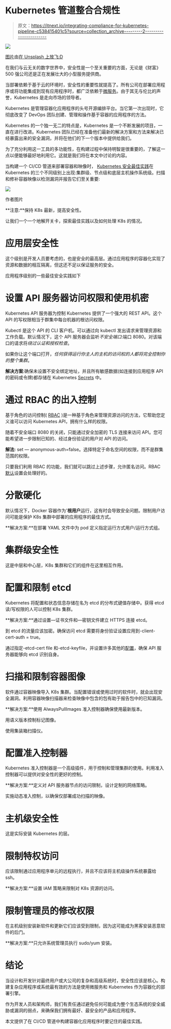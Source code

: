 # Kubernetes 管道整合合规性

> 原文：<https://itnext.io/integrating-compliance-for-kubernetes-pipeline-c538415401c5?source=collection_archive---------2----------------------->

![](img/74b8898ce63bbb53aa14d4d8425284f0.png)

[图片](https://unsplash.com/photos/63Sg6s3EocE)由[在 Unsplash 上放飞:D](https://unsplash.com/@flyd2069?utm_source=unsplash&utm_medium=referral&utm_content=creditCopyText)

在我们与云无关的数字世界中，安全性是一个至关重要的方面，无论是《财富》500 强公司还是正在发展壮大的小型服务提供商。

当部署依赖于基于云的环境时，安全性的重要性就提高了。所有公司在部署应用程序或将功能集成到现有应用程序时，都广泛依赖于[微服务](https://en.wikipedia.org/wiki/Microservices)。由于其无与伦比的声誉，Kubernetes 是走向市场的领导者。

Kubernetes 是管理容器化应用程序的头号开源编排平台。当它第一次出现时，它彻底改变了 DevOps 团队创建、管理和操作基于容器的应用程序的方法。

Kubernetes 的一个独一无二的特点是，Kubernetes 是一个不断发展的项目，一直在进行改进。Kubernetes 团队已经在准备他们最新的解决方案和方法来解决已经暴露出来的安全漏洞，并将在他们的下一个版本中提供给我们。

为了充分利用这一工具的多功能性，在构建过程中保持明智是很重要的，了解这一点以便能够最好地利用它。这就是我们将在本文中讨论的内容。

当构建一个 CI/CD 管道来部署容器和映像时， [Kubernetes 安全最佳实践](https://www.armosec.io/blog/kubernetes-security-best-practices/)在 Kubernetes 的三个不同级别上出现:集群级、节点级和底层主机操作系统级。扫描和修补容器映像以检测漏洞并报告它们至关重要:

![](img/639c2c9ca3009ff7fbda9c2d85d1a4ab.png)

作者图片

**注意:**保持 K8s 最新，提高安全性。

让我们一个一个地解开关卡，探索最佳实践以及如何处理 K8s 的情况。

# 应用层安全性

这个级别是开发人员要考虑的，也是安全的最高层。通过应用程序的容器化实现了资源和数据的相互隔离，但这还不足以保证服务的安全。

应用程序级别的一些最佳安全实践如下

# 设置 API 服务器访问权限和使用机密

Kubernetes API 服务器为控制 Kubernetes 提供了一个强大的 REST API。这个 API 的写权限相当于群集中每台机器的根访问权限。

Kubectl 是这个 API 的 CLI 客户机。可以通过向 kubectl 发出请求来管理资源和工作负载。默认情况下，这个 API 服务器会监听*不安全端口*:端口 8080。对该端口的请求将*绕过认证和授权检查*。

如果你让这个端口打开，*任何获得运行你主人的主机的访问权的人都将完全控制你的整个集群*。

**解决方案**:确保未设置不安全绑定地址，并且所有敏感数据(如连接到应用程序 API 的密码或令牌)都存储在 Kubernetes [Secrets](https://kubernetes.io/docs/concepts/configuration/secret/) 中。

# 通过 RBAC 的出入控制

基于角色的访问控制( [RBAC](https://www.upguard.com/blog/rbac) )是一种基于角色来管理资源访问的方法，它帮助您定义谁可以访问 Kubernetes API，拥有什么样的权限。

随着不安全端口 8080 的关闭，只能通过安全加密的 TLS 连接来访问 API。您可能希望进一步限制已知的、经过身份验证的用户对 API 的访问。

**解法:** set — anonymous-auth=false。选择特定于命名空间的权限，而不是群集范围的权限。

只要我们利用 RBAC 的功能，我们就可以跳过上述步骤，允许匿名访问。RBAC [默认](https://kubernetes.io/docs/reference/access-authn-authz/rbac/#default-roles-and-role-bindings)设置会处理好的。

# 分散硬化

默认情况下，Docker 容器作为'**根用户**运行，这有时会导致安全问题。限制用户访问可能是保护 K8s 集群中部署的应用程序的最佳方式。

**解决方案:**在部署 YAML 文件中为 pod 定义指定运行方式用户/运行方式组。

# 集群级安全性

这是中层和中心层，K8s 集群和它们的组件在这里相互作用。

# 配置和限制 etcd

Kubernetes 将配置和状态信息存储在名为 etcd 的分布式键值存储中。获得 etcd 读/写权限的人可以控制 K8s 集群。

**解决方案:**通过设置—证书文件和—密钥文件建立 HTTPS 连接 etcd。

到 etcd 的流量应该加密。确保访问 etcd 需要将身份验证设置应用到-client-cert-auth = true。

通过指定-etcd-cert file 和-etcd-keyfile，并设置许多其他的[配置](https://etcd.io/docs/)，确保 API 服务器能够向 etcd 识别自身。

# 扫描和限制容器图像

软件通过容器映像导入 K8s 集群。当配置错误或使用过时的软件时，就会出现安全漏洞。利用容器映像扫描器来检查映像中包含的包有助于报告包中的已知漏洞。

**解决方案:**使用 AlwaysPullImages 准入控制器确保使用最新版本。

用语义版本控制标记图像。

使用集装箱扫描仪。

# 配置准入控制器

Kubernetes 准入控制器是一个高级插件，用于控制和管理集群的使用。利用准入控制器可以提供对安全性的更好的控制。

**解决方案:**定义对 API 服务器节点的访问限制，设计定制的网络策略。

实施动态准入控制，以确保仅部署成功扫描的映像。

# 主机级安全性

这是实际安装 Kubernetes 的层。

# 限制特权访问

应该限制通过应用程序单元的远程执行，并且不应该将主机级操作系统暴露给 ssh。

**解决方案:**设置 IAM 策略来限制对 K8s 资源的访问。

# 限制管理员的修改权限

在主机级别安装新软件和更新它们应该受到限制，因为这可能成为黑客安装恶意软件的后门。

**解决方案:**只允许系统管理员执行 sudo/yum 安装。

# 结论

当设计和开发针对最终用户或大公司的复杂和高级系统时，安全性应该是核心。构建复杂应用程序或系统最有效的方法是使用微服务和 Kubernetes 作为容器化的部署引擎。

作为开发人员和架构师，我们有责任通过避免任何可能成为整个生态系统的安全威胁或漏洞的弱点，来确保我们拥有最好、最安全的产品和应用程序。

本文提供了在 CI/CD 管道中构建容器化应用程序时要记住的最佳实践。